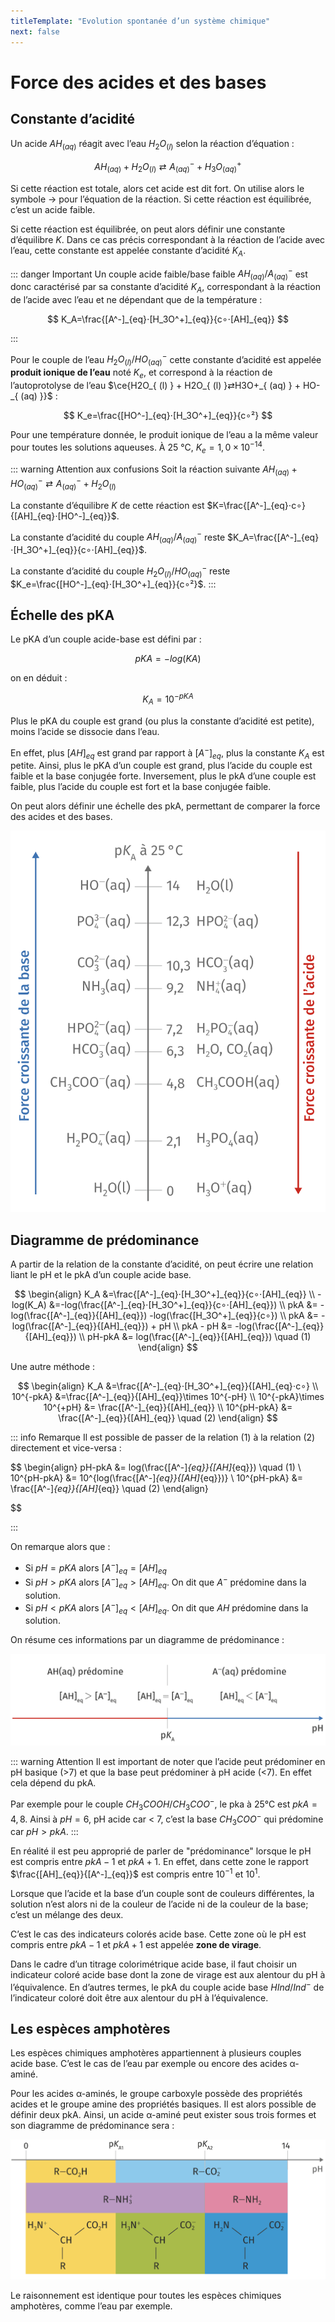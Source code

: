 ```yaml
---
titleTemplate: "Evolution spontanée d’un système chimique"
next: false
---
```


# Force des acides et des bases

## Constante d’acidité

Un acide $AH_{(aq)}$ réagit avec l’eau $H_2O_{(l)}$ selon la réaction d’équation :

$$
AH_{(aq)}+H_2O_{(l)}⇄A^-_{(aq)}+H_3O^+_{(aq)}
$$

Si cette réaction est totale, alors cet acide est dit fort. On utilise alors le symbole → pour l’équation de la réaction. Si cette réaction est équilibrée, c’est un acide faible.

Si cette réaction est équilibrée, on peut alors définir une constante d’équilibre $K$. Dans ce cas précis correspondant à la réaction de l’acide avec l’eau, cette constante est appelée constante d’acidité $K_A$.

::: danger Important
Un couple acide faible/base faible $AH_{(aq)}/A^-_{(aq)}$ est donc caractérisé par sa constante d’acidité $K_A$, correspondant à la réaction de l’acide avec l’eau et ne dépendant que de la température :

$$
K_A=\frac{[A^-]_{eq}​⋅[H_3O^+]_{eq}}{c∘⋅[AH]_{eq}}
$$

:::

Pour le couple de l’eau $H_2O_{(l)}/HO^-_{ (aq) }$ cette constante d’acidité est appelée **produit ionique de l’eau** noté $K_e$, et correspond à la réaction de l’autoprotolyse de l’eau $\ce{H2O_{ (l) } + H2O_{ (l) }⇄H3O+_{ (aq) } + HO-_{ (aq) }}$ :

$$
K_e=\frac{[HO^-]_{eq}​⋅[H_3O^+]_{eq}}{c∘²}
$$

Pour une température donnée, le produit ionique de l’eau a la même valeur pour toutes les solutions aqueuses. À 25 °C, $K_e=1,0\times 10^{-14}$.

::: warning Attention aux confusions
Soit la réaction suivante $AH_{ (aq) } + HO^-_{ (aq) } ⇄ A^-_{ (aq) }+H_2O_{ (l) }$

La constante d’équilibre $K$ de cette réaction est $K=\frac{[A^-]_{eq}⋅c∘}{[AH]_{eq}⋅[HO^-]_{eq}}$.

La constante d’acidité du couple $AH_{(aq)}/A^-_{(aq)}$ reste $K_A=\frac{[A^-]_{eq}​⋅[H_3O^+]_{eq}}{c∘⋅[AH]_{eq}}$.

La constante d’acidité du couple $H_2O_{(l)}/HO^-_{ (aq) }$ reste $K_e=\frac{[HO^-]_{eq}​⋅[H_3O^+]_{eq}}{c∘²}$.
:::

## Échelle des pKA

Le pKA d’un couple acide-base est défini par :

$$
pKA=-log(KA)
$$

on en déduit :

$$
K_A=10^{-pKA}
$$

Plus le pKA du couple est grand (ou plus la constante d’acidité est petite), moins l’acide se dissocie dans l’eau.

En effet, plus $[AH]_{ eq }$ est grand par rapport à $[A^-]_{ eq }$​, plus la constante $K_A$ est petite. Ainsi, plus le pKA d’un couple est grand, plus l’acide du couple est faible et la base conjugée forte. Inversement, plus le pkA d’une couple est faible, plus l’acide du couple est fort et la base conjugée faible.

On peut alors définir une échelle des pkA, permettant de comparer la force des acides et des bases.

![Échelle des pKA](/images/cours/echelle-pkA.png "pKA de quelques couples acide-base courants ")

## Diagramme de prédominance

A partir de la relation de la constante d’acidité, on peut écrire une relation liant le pH et le pkA d’un couple acide base.

$$
\begin{align}
K_A &=\frac{[A^-]_{eq}​⋅[H_3O^+]_{eq}}{c∘⋅[AH]_{eq}} \\
-log(K_A) &=-log(\frac{[A^-]_{eq}​⋅[H_3O^+]_{eq}}{c∘⋅[AH]_{eq}}) \\
pkA &= -log(\frac{[A^-]_{eq}}{[AH]_{eq}}) -log(\frac{[H_3O^+]_{eq}}{c∘}) \\
pkA &= -log(\frac{[A^-]_{eq}}{[AH]_{eq}}) + pH \\
pkA - pH &= -log(\frac{[A^-]_{eq}}{[AH]_{eq}}) \\
pH-pkA &= log(\frac{[A^-]_{eq}}{[AH]_{eq}}) \quad (1)
\end{align}
$$

Une autre méthode :

$$
\begin{align}
K_A &=\frac{[A^-]_{eq}​⋅[H_3O^+]_{eq}}{[AH]_{eq}⋅c∘} \\
10^{-pkA} &=\frac{[A^-]_{eq}}{[AH]_{eq}}\times 10^{-pH} \\
10^{-pkA}\times 10^{+pH} &= \frac{[A^-]_{eq}}{[AH]_{eq}} \\
10^{pH-pkA} &= \frac{[A^-]_{eq}}{[AH]_{eq}} \quad (2)
\end{align}
$$

::: info Remarque
Il est possible de passer de la relation $(1)$ à la relation $(2)$ directement et vice-versa :

$$
\begin{align}
pH-pkA &= log(\frac{[A^-]_{eq}}{[AH]_{eq}}) \quad (1) \\
10^{pH-pkA} &= 10^{log(\frac{[A^-]_{eq}}{[AH]_{eq}})} \\
10^{pH-pkA} &= \frac{[A^-]_{eq}}{[AH]_{eq}} \quad (2)
\end{align}


$$

:::

On remarque alors que :

- Si $pH = pKA$ alors $[A^-]_{eq} = [AH]_{eq}$
- Si $pH > pKA$ alors $[A^-]_{eq} > [AH]_{eq}$. On dit que $A^-$ prédomine dans la solution.
- Si $pH < pKA$ alors $[A^-]_{eq} < [AH]_{eq}$. On dit que $AH$ prédomine dans la solution.

On résume ces informations par un diagramme de prédominance :

![diagramme de prédominance](/images/cours/diagramme-predominance.png "diagramme de prédominance d’un couple acide base quelconque")

::: warning Attention
Il est important de noter que l’acide peut prédominer en pH basique (>7) et que la base peut prédominer à pH acide (<7). En effet cela dépend du pkA.

Par exemple pour le couple $CH_3COOH/CH_3COO^-$, le pka à 25°C est $pkA = 4,8$. Ainsi à $pH = 6$, pH acide car < 7, c’est la base $CH_3COO^-$ qui prédomine car $pH > pkA$.
:::

En réalité il est peu approprié de parler de "prédominance" lorsque le pH est compris entre $pkA - 1$ et $pkA + 1$. En effet, dans cette zone le rapport $\frac{[AH]_{eq}}{[A^-]_{eq}}$ est compris entre $10^{-1}$ et $10^1$.

Lorsque que l’acide et la base d’un couple sont de couleurs différentes, la solution n’est alors ni de la couleur de l’acide ni de la couleur de la base; c’est un mélange des deux.

C’est le cas des indicateurs colorés acide base. Cette zone où le pH est compris entre $pkA - 1$ et $pkA + 1$ est appelée **zone de virage**.

Dans le cadre d’un titrage colorimétrique acide base, il faut choisir un indicateur coloré acide base dont la zone de virage est aux alentour du pH à l’équivalence. En d’autres termes, le pkA du couple acide base $HInd/Ind^-$ de l’indicateur coloré doit être aux alentour du pH à l’équivalence.

## Les espèces amphotères

Les espèces chimiques amphotères appartiennent à plusieurs couples acide base. C’est le cas de l’eau par exemple ou encore des acides α-aminé.

Pour les acides α-aminés, le groupe carboxyle possède des propriétés acides et le groupe amine des propriétés basiques. Il est alors possible de définir deux pkA. Ainsi, un acide α-aminé peut exister sous trois formes et son diagramme de prédominance sera :

![diagramme de prédominance acide α-aminé](/images/cours/diagramme-predominance-diacide.png "diagramme de prédominance d’un acide α-aminé")

Le raisonnement est identique pour toutes les espèces chimiques amphotères, comme l’eau par exemple.
